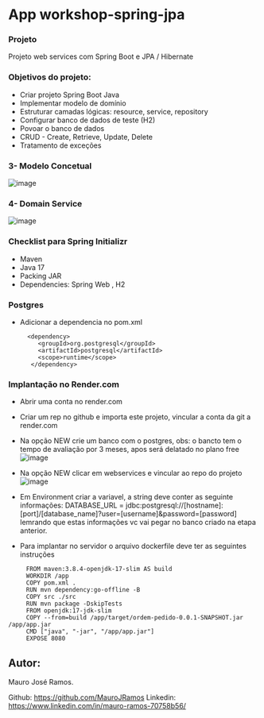 # App workshop-spring-jpa

### Projeto
Projeto web services com Spring Boot e JPA / Hibernate

### Objetivos do projeto:

* Criar projeto Spring Boot Java
* Implementar modelo de domínio 
* Estruturar camadas lógicas: resource, service, repository 
* Configurar banco de dados de teste (H2) 
* Povoar o banco de dados 
* CRUD - Create, Retrieve, Update, Delete 
* Tratamento de exceções 


### 3- Modelo Concetual
![image](https://github.com/MauroJRamos/workshop-spring-jpa/assets/82981926/97d1be90-afd3-441d-a014-e90401616132)

### 4- Domain Service 
![image](https://github.com/MauroJRamos/workshop-spring-jpa/assets/82981926/410204d4-6018-4812-9afa-44064b8d23d7)

### Checklist para  Spring Initializr 

* Maven
* Java 17 
* Packing JAR 
* Dependencies: Spring Web , H2


### Postgres
* Adicionar a dependencia no pom.xml
  
  ```
    <dependency>
       <groupId>org.postgresql</groupId>
       <artifactId>postgresql</artifactId>
       <scope>runtime</scope>
     </dependency>
  ```
### Implantação no Render.com

* Abrir uma conta no render.com
* Criar um rep no github e importa este projeto, vincular a conta da git a render.com
* Na opção NEW crie um banco com o postgres, obs: o bancto tem o tempo de avaliação por 3 meses, apos será delatado no plano free
  ![image](https://github.com/MauroJRamos/workshop-spring-jpa/assets/82981926/8ff3c17b-a31a-404e-8002-bb9dbcd609ce)

* Na opção NEW clicar em webservices e vincular ao repo do projeto
  ![image](https://github.com/MauroJRamos/workshop-spring-jpa/assets/82981926/94cbb858-53fa-492e-8b48-bce771e4ad91)

* Em Environment criar a variavel, a string deve conter as seguinte informações:  DATABASE_URL = jdbc:postgresql://[hostname]:[port]/[database_name]?user=[username]&password=[password] lemrando que estas informações vc vai pegar no banco criado na etapa anterior.


* Para implantar no servidor o arquivo dockerfile deve ter as seguintes instruções
```
     FROM maven:3.8.4-openjdk-17-slim AS build
     WORKDIR /app
     COPY pom.xml .
     RUN mvn dependency:go-offline -B
     COPY src ./src
     RUN mvn package -DskipTests
     FROM openjdk:17-jdk-slim
     COPY --from=build /app/target/ordem-pedido-0.0.1-SNAPSHOT.jar /app/app.jar
     CMD ["java", "-jar", "/app/app.jar"]
     EXPOSE 8080
```

## Autor:
 
 Mauro José Ramos.
 
 Github: https://github.com/MauroJRamos
 Linkedin: https://www.linkedin.com/in/mauro-ramos-70758b56/

